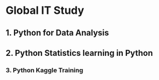 # Global IT Study

## 1. Python for Data Analysis

## 2. Python Statistics learning in Python

### 3. Python Kaggle Training
